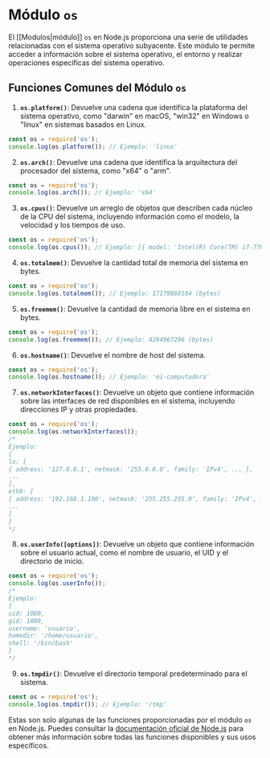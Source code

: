 # Módulo `os`

El [[Modulos|módulo]] `os` en Node.js proporciona una serie de utilidades relacionadas con el sistema operativo subyacente. Este módulo te permite acceder a información sobre el sistema operativo, el entorno y realizar operaciones específicas del sistema operativo.

## Funciones Comunes del Módulo `os`

1. **`os.platform()`**: Devuelve una cadena que identifica la plataforma del sistema operativo, como "darwin" en macOS, "win32" en Windows o "linux" en sistemas basados en Linux.
```javascript
const os = require('os');
console.log(os.platform()); // Ejemplo: 'linux'
```

2. **`os.arch()`**: Devuelve una cadena que identifica la arquitectura del procesador del sistema, como "x64" o "arm".
```javascript
const os = require('os');
console.log(os.arch()); // Ejemplo: 'x64'
```

3. **`os.cpus()`**: Devuelve un arreglo de objetos que describen cada núcleo de la CPU del sistema, incluyendo información como el modelo, la velocidad y los tiempos de uso.
```javascript
const os = require('os');
console.log(os.cpus()); // Ejemplo: [{ model: 'Intel(R) Core(TM) i7-7700HQ CPU @ 2.80GHz', speed: 2808, ... }]
```

4. **`os.totalmem()`**: Devuelve la cantidad total de memoria del sistema en bytes.
```javascript
const os = require('os');
console.log(os.totalmem()); // Ejemplo: 17179869184 (bytes)
```

5. **`os.freemem()`**: Devuelve la cantidad de memoria libre en el sistema en bytes.
```javascript
const os = require('os');
console.log(os.freemem()); // Ejemplo: 4294967296 (bytes)
```

6. **`os.hostname()`**: Devuelve el nombre de host del sistema.
```javascript
const os = require('os');
console.log(os.hostname()); // Ejemplo: 'mi-computadora'
```

7. **`os.networkInterfaces()`**: Devuelve un objeto que contiene información sobre las interfaces de red disponibles en el sistema, incluyendo direcciones IP y otras propiedades.
```javascript
const os = require('os');
console.log(os.networkInterfaces());
/*
Ejemplo:
{
lo: [
{ address: '127.0.0.1', netmask: '255.0.0.0', family: 'IPv4', ... },
...
],
eth0: [
{ address: '192.168.1.100', netmask: '255.255.255.0', family: 'IPv4', ... },
...
]
}
*/
```

8. **`os.userInfo([options])`**: Devuelve un objeto que contiene información sobre el usuario actual, como el nombre de usuario, el UID y el directorio de inicio.
```javascript
const os = require('os');
console.log(os.userInfo());
/*
Ejemplo:
{
uid: 1000,
gid: 1000,
username: 'usuario',
homedir: '/home/usuario',
shell: '/bin/bash'
}
*/
```

9. **`os.tmpdir()`**: Devuelve el directorio temporal predeterminado para el sistema.
```javascript
const os = require('os');
console.log(os.tmpdir()); // Ejemplo: '/tmp'
```

Estas son solo algunas de las funciones proporcionadas por el módulo `os` en Node.js. Puedes consultar la [documentación oficial de Node.js](https://nodejs.org/dist/latest-v16.x/docs/api/os.html) para obtener más información sobre todas las funciones disponibles y sus usos específicos.
